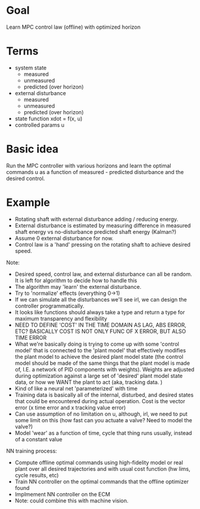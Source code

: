 # Goal
Learn MPC control law (offline) with optimized horizon

# Terms
- system state
  - measured
  - unmeasured
  - predicted (over horizon)
- external disturbance
  - measured
  - unmeasured
  - predicted (over horizon)
- state function xdot = f(x, u)
- controlled params u
 

# Basic idea
Run the MPC controller with various horizons and learn the optimal commands u as a function of measured - predicted disturbance and the desired control.

# Example
- Rotating shaft with external disturbance adding / reducing energy.
- External disturbance is estimated by measuring difference in measured shaft energy vs no-disturbance predicted shaft energy (Kalman?)
- Assume 0 external disturbance for now.
- Control law is a 'hand' pressing on the rotating shaft to achieve desired speed.

Note:
- Desired speed, control law, and external disturbance can all be random. It is left for algorithm to decide how to handle this
- The algorithm may 'learn' the external disturbance.
- Try to 'normalize' effects (everything 0->1)
- If we can simulate all the disturbances we'll see irl, we can design the controller programmatically.
- It looks like functions should always take a type and return a type for
  maximum transparency and flexibility
- NEED TO DEFINE 'COST' IN THE TIME DOMAIN AS LAG, ABS ERROR, ETC? BASICALLY COST IS NOT ONLY FUNC OF X ERROR, BUT ALSO TIME ERROR
- What we're basically doing is trying to come up with some 'control model' that is connected to the 'plant model' that effectively modifies the plant model to achieve the desired plant model state (the control model should be made of the same things that the plant model is made of, I.E. a network of PID components with weights). Weights are adjusted during optimization against a large set of 'desired' plant model state data, or how we WANT the plant to act (aka, tracking data. )
- Kind of like a neural net 'parameterized' with time
- Training data is basically all of the internal, disturbed, and desired states that could be encountered during actual operation. Cost is the vector error (x time error and x tracking value error)
- Can use assumption of no limitation on u, although, irl, we need to put some limit on this (how fast can you actuate a valve? Need to model the valve?)
- Model 'wear' as a function of time, cycle that thing runs usually, instead
  of a constant value

NN training process:
- Compute offline optimal commands using high-fidelity model or real plant over all desired trajectories and with usual cost function (hw lims, cycle results, etc)
- Train NN controller on the optimal commands that the offline optimizer found
- Implmement NN controller on the ECM
- Note: could combine this with machine vision.